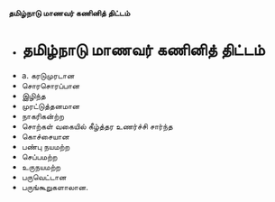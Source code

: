 **தமிழ்நாடு மாணவர் கணினித் திட்டம்**
- # தமிழ்நாடு மாணவர் கணினித் திட்டம்
- a. கரடுமுரடான
- சொரசொரப்பான
- இழிந்த
- முரட்டுத்தனமான
- நாகரிகன்ற்ற
- சொற்கள் வகையில் கீழ்த்தர உணர்ச்சி சார்ந்த
- கொச்சையான
- பண்பு நயமற்ற
- செப்பமற்ற
- உருநயமற்ற
- பருவெட்டான
- பருங்கூறுகளாலான.


